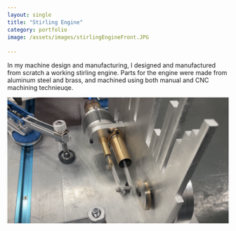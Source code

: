 ```yaml
---
layout: single
title: "Stirling Engine"
category: portfolio
image: /assets/images/stirlingEngineFront.JPG

---
```


In my machine design and manufacturing, I designed and manufactured from scratch a working stirling engine. Parts for the engine were made from aluminum steel and brass, and machined using both manual and CNC machining technieuqe. 

![Piston and Displacer Driving the Engine](/assets/images/stirlingEngineBack.png)

